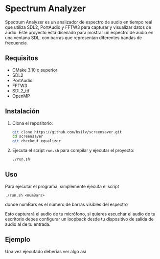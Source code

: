 # Spectrum Analyzer

Spectrum Analyzer es un analizador de espectro de audio en tiempo real que utiliza SDL2, PortAudio y FFTW3 para capturar y visualizar datos de audio. Este proyecto está diseñado para mostrar un espectro de audio en una ventana SDL, con barras que representan diferentes bandas de frecuencia.

## Requisitos

- CMake 3.10 o superior
- SDL2
- PortAudio
- FFTW3
- SDL2_ttf
- OpenMP

## Instalación

1. Clona el repositorio:

    ```sh
    git clone https://github.com/hsilv/screensaver.git
    cd screensaver
    git checkout equalizer
    ```

2. Ejecuta el script `run.sh` para compilar y ejecutar el proyecto:

    ```sh
    ./run.sh
    ```

## Uso

Para ejecutar el programa, simplemente ejecuta el script 
```
./run.sh <numBars>
```
donde numBars es el número de barras visibles del espectro

Esto capturará el audio de tu micrófono, si quieres escuchar el audio de tu escritorio debes configurar un loopback desde tu dispositivo de salida de audio al de tu entrada.

## Ejemplo
Una vez ejecutado deberías ver algo así
